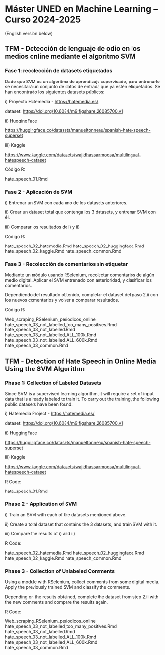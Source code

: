# Máster UNED en Machine Learning – Curso 2024-2025

(English version below)

## TFM - Detección de lenguaje de odio en los medios online mediante el algoritmo SVM

### Fase 1: recolección de datasets etiquetados

Dado que SVM es un algoritmo de aprendizaje supervisado, para entrenarlo se necesitará un
conjunto de datos de entrada que ya estén etiquetados. Se han encontrado los siguientes 
datasets públicos:

i) Proyecto Hatemedia - https://hatemedia.es/

dataset: https://doi.org/10.6084/m9.figshare.26085700.v1

ii) HuggingFace

https://huggingface.co/datasets/manueltonneau/spanish-hate-speech-superset

iii) Kaggle

https://www.kaggle.com/datasets/wajidhassanmoosa/multilingual-hatespeech-dataset


Código R:

hate_speech_01.Rmd


### Fase 2 - Aplicación de SVM

i) Entrenar un SVM con cada uno de los datasets anteriores.

ii) Crear un dataset total que contenga los 3 datasets, y entrenar SVM con él.

iii) Comparar los resultados de i) y ii)


Código R:

hate_speech_02_hatemedia.Rmd
hate_speech_02_huggingface.Rmd
hate_speech_02_kaggle.Rmd
hate_speech_common.Rmd



### Fase 3 - Recolección de comentarios sin etiquetar

Mediante un módulo usando RSelenium, recolectar comentarios de algún medio digital.
Aplicar el SVM entrenado con anterioridad, y clasificar los comentarios.

Dependiendo del resultado obtenido, completar el dataset del paso 2.ii con los nuevos comentarios
y volver a comparar resultados.


Código R:

Web_scraping_RSelenium_periodicos_online
hate_speech_03_not_labelled_too_many_positives.Rmd
hate_speech_03_not_labelled.Rmd
hate_speech_03_not_labelled_ALL_100k.Rmd
hate_speech_03_not_labelled_ALL_600k.Rmd
hate_speech_03_common.Rmd



## TFM - Detection of Hate Speech in Online Media Using the SVM Algorithm

### Phase 1: Collection of Labeled Datasets

Since SVM is a supervised learning algorithm, it will require a set of input data that is already labeled to train it. 
To carry out the training, the following public datasets have been found:

i) Hatemedia Project - https://hatemedia.es/

dataset: https://doi.org/10.6084/m9.figshare.26085700.v1

ii) HuggingFace

https://huggingface.co/datasets/manueltonneau/spanish-hate-speech-superset

iii) Kaggle

https://www.kaggle.com/datasets/wajidhassanmoosa/multilingual-hatespeech-dataset

R Code:

hate_speech_01.Rmd


### Phase 2 - Application of SVM

i) Train an SVM with each of the datasets mentioned above.

ii) Create a total dataset that contains the 3 datasets, and train SVM with it.

iii) Compare the results of i) and ii)

R Code:

hate_speech_02_hatemedia.Rmd
hate_speech_02_huggingface.Rmd
hate_speech_02_kaggle.Rmd
hate_speech_common.Rmd


### Phase 3 - Collection of Unlabeled Comments

Using a module with RSelenium, collect comments from some digital media. Apply the previously trained SVM and classify the comments.

Depending on the results obtained, complete the dataset from step 2.ii with the new comments and compare the results again.

R Code:

Web_scraping_RSelenium_periodicos_online
hate_speech_03_not_labelled_too_many_positives.Rmd
hate_speech_03_not_labelled.Rmd
hate_speech_03_not_labelled_ALL_100k.Rmd
hate_speech_03_not_labelled_ALL_600k.Rmd
hate_speech_03_common.Rmd

